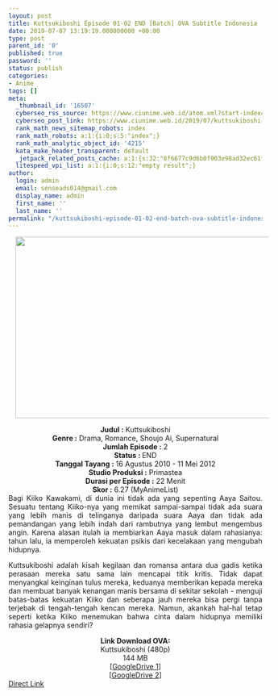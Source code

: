 ```yaml
---
layout: post
title: Kuttsukiboshi Episode 01-02 END [Batch] OVA Subtitle Indonesia
date: 2019-07-07 13:19:19.000000000 +00:00
type: post
parent_id: '0'
published: true
password: ''
status: publish
categories:
- Anime
tags: []
meta:
  _thumbnail_id: '16507'
  cyberseo_rss_source: https://www.ciunime.web.id/atom.xml?start-index=3751&max-results=150
  cyberseo_post_link: https://www.ciunime.web.id/2019/07/kuttsukiboshi-episode-01-02-end-batch.html
  rank_math_news_sitemap_robots: index
  rank_math_robots: a:1:{i:0;s:5:"index";}
  rank_math_analytic_object_id: '4215'
  kata_make_header_transparent: default
  _jetpack_related_posts_cache: a:1:{s:32:"8f6677c9d6b0f903e98ad32ec61f8deb";a:2:{s:7:"expires";i:1653797157;s:7:"payload";a:0:{}}}
  litespeed_vpi_list: a:1:{i:0;s:12:"empty result";}
author:
  login: admin
  email: senseads014@gmail.com
  display_name: admin
  first_name: ''
  last_name: ''
permalink: "/kuttsukiboshi-episode-01-02-end-batch-ova-subtitle-indonesia/"
---
```

<div class="separator" style="clear: both; text-align: center;"><a href="https://1.bp.blogspot.com/-4s2eZJ9GI3c/XSHxLKdLv1I/AAAAAAAAbNk/BpKMLqa_ZAUOUZhsaynimk0hRQnbQRobQCLcBGAs/s1600/Kuttsukiboshi.jpg" imageanchor="1" style="margin-left: 1em; margin-right: 1em;"><img border="0" data-original-height="720" data-original-width="1280" height="360" src="{{ site.baseurl }}/assets/2019/07/Kuttsukiboshi.jpg" width="640" /></a></div>
<p>
<div style="text-align: center;"><b>Judul</b><b><b> </b>:</b> Kuttsukiboshi</div>
<div style="text-align: center;"><b><b>Genre :</b></b> Drama, Romance, Shoujo Ai, Supernatural</div>
<div style="text-align: center;"><b>Jumlah Episode :</b> 2<br /><b>Status :&nbsp;</b>END<br /><b>Tanggal Tayang :</b> 16 Agustus 2010 - 11 Mei 2012<br /><b>Studio Produksi :</b> Primastea<br /><b>Durasi per Episode :</b> 22 Menit</div>
<div style="text-align: center;"><b>Skor :</b> 6.27 (MyAnimeList)</div>
<div style="text-align: center;"></div>
<div style="text-align: justify;">Bagi Kiiko Kawakami, di dunia ini tidak ada yang sepenting Aaya Saitou. Sesuatu tentang Kiiko-nya yang memikat sampai-sampai tidak ada suara yang lebih manis di telinganya daripada suara Aaya dan tidak ada pemandangan yang lebih indah dari rambutnya yang lembut mengembus angin. Karena alasan itulah ia membiarkan Aaya masuk dalam rahasianya: tahun lalu, ia memperoleh kekuatan psikis dari kecelakaan yang mengubah hidupnya.</p>
<p>Kuttsukiboshi adalah kisah kegilaan dan romansa antara dua gadis ketika perasaan mereka satu sama lain mencapai titik kritis. Tidak dapat menyangkal keinginan tulus mereka, keduanya memberikan kepada mereka dan membuat banyak kenangan manis bersama di sekitar sekolah - menguji batas-batas kekuatan Kiiko dan seberapa jauh mereka bisa pergi tanpa terjebak di tengah-tengah kencan mereka. Namun, akankah hal-hal tetap seperti ketika Kiiko menemukan bahwa cinta dalam hidupnya memiliki rahasia gelapnya sendiri?</p></div>
<div style="text-align: justify;"></div>
<div style="text-align: justify;"></div>
<div style="text-align: center;"><b>Link Download OVA:</b></div>
<div style="text-align: center;">Kuttsukiboshi (480p)</div>
<div style="text-align: center;">144 MB</div>
<div style="text-align: center;">[<a href="https://drive.google.com/file/d/1DrLiqmvjkLLDK4vjSXAjVprgaXNFl4-4/view" target="_blank" rel="noopener">GoogleDrive 1</a>]<br />[<a href="https://drive.google.com/file/d/1ZR5osmeewVZ9fT9Q8btKML1qdscLL8Fx/view" target="_blank" rel="noopener">GoogleDrive 2</a>]</div>
<link rel="stylesheet" href="https://cdnjs.cloudflare.com/ajax/libs/font-awesome/4.7.0/css/font-awesome.min.css" />
<div class="divbtn"> <a href="https://handymansurrender.com/fihup8buzv?key=94550f7ce39444073321dde3b8782f97" class="btn"><i class="fa fa-download"></i> Direct Link</a> </div>
